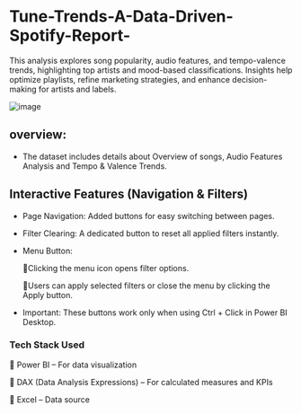 # Tune-Trends-A-Data-Driven-Spotify-Report-
This analysis explores song popularity, audio features, and tempo-valence trends, highlighting top artists and mood-based classifications. Insights help optimize playlists, refine marketing strategies, and enhance decision-making for artists and labels.

![image](https://github.com/user-attachments/assets/4c14e447-e77a-481c-9d58-02548f1e503e)

## overview:

* The dataset includes details about Overview of songs, Audio Features Analysis and Tempo & Valence Trends.

## Interactive Features (Navigation & Filters)
* Page Navigation: Added buttons for easy switching between pages.
* Filter Clearing: A dedicated button to reset all applied filters instantly.
* Menu Button:
  
     🔹Clicking the menu icon opens filter options.

     🔹Users can apply selected filters or close the menu by clicking the Apply button.
* Important: These buttons work only when using Ctrl + Click in Power BI Desktop.
    
 ### Tech Stack Used
🔹 Power BI – For data visualization

🔹 DAX (Data Analysis Expressions) – For calculated measures and KPIs

🔹 Excel – Data source

